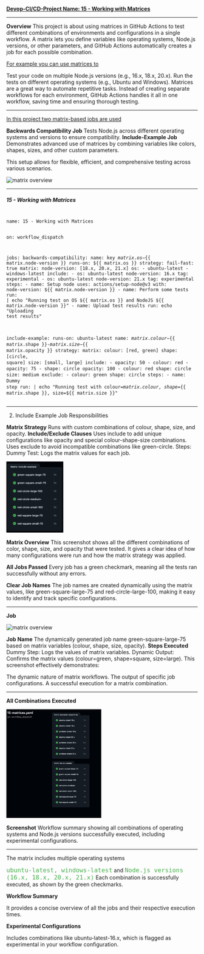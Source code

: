 <u>**Devop-CI/CD-Project Name: 15 - Working with Matrices**</u>

------------------------------------------------------
**Overview**
This project is about using matrices in GitHub Actions to test different combinations of environments and configurations in a single workflow. A matrix lets you define variables like operating systems, Node.js versions, or other parameters, and GitHub Actions automatically creates a job for each possible combination.

<u>For example you can use matrices to</u>

Test your code on multiple Node.js versions (e.g., 16.x, 18.x, 20.x).
Run the tests on different operating systems (e.g., Ubuntu and Windows).
Matrices are a great way to automate repetitive tasks. Instead of creating separate workflows for each environment, GitHub Actions handles it all in one workflow, saving time and ensuring thorough testing.

-------------------------------------------------
<u>In this project two matrix-based jobs are used</u>

**Backwards Compatibility Job** 
Tests Node.js across different operating systems and versions to ensure compatibility.
**Include-Example Job** 
Demonstrates advanced use of matrices by combining variables like colors, shapes, sizes, and other custom parameters.

This setup allows for flexible, efficient, and comprehensive testing across various scenarios.

<image src="matrices-job-workflow.png" alt="matrix overview" width="180" height="auto"> 


--------------------------------------------------------
<!DOCTYPE html>
<html lang="en">
<head>
    <meta charset="UTF-8">
    <meta name="viewport" content="width=device-width, initial-scale=12.0">

</head>
<body>
    <h5>15 - Working with Matrices</h1>
    <pre>
<code class="menlo">
name: 15 - Working with Matrices

on:
  workflow_dispatch

jobs: 
  backwards-compatibility:
    name: key ${{ matrix.os }}-${{ matrix.node-version }}
    runs-on: ${{ matrix.os }}
    strategy:
      fail-fast: true
      matrix:
        node-version: [18.x, 20.x, 21.x]
        os: 
          - ubuntu-latest
          - windows-latest
        include:
          - os: ubuntu-latest
            node-version: 16.x
            tag: experimental
          - os: ubuntu-latest
            node-version: 21.x
            tag: experimental
    steps: 
      - name: Setup node
        uses: actions/setup-node@v3
        with:
          node-version: ${{ matrix.node-version }}
      - name: Perform some tests
        run: | 
          echo "Running test on OS ${{ matrix.os }} and NodeJS ${{ matrix.node-version }}"
      - name: Upload test results
        run: echo "Uploading test results"

  include-example:
    runs-on: ubuntu-latest
    name: ${{ matrix.colour }}-${{ matrix.shape }}-${{ matrix.size }}-${{ matrix.opacity }}
    strategy:
      matrix:
        colour: [red, green]
        shape: [circle, square]
        size: [small, large]
        include:
          - opacity: 50
          - colour: red
          - opacity: 75
          - shape: circle
            opacity: 100
          - colour: red
            shape: circle
            size: medium
        exclude:
          - colour: green
            shape: circle
    steps:
      - name: Dummy step
        run: |
          echo "Running test with colour=${{ matrix.colour }}, shape=${{ matrix.shape }}, size=${{ matrix.size }}"
</code>
    </pre>
</body>
</html>

-------------------------------

2. Include Example Job Responsibilities

**Matrix Strategy** 
Runs with custom combinations of colour, shape, size, and opacity.
**Include/Exclude Clauses**
Uses include to add unique configurations like opacity and special colour-shape-size combinations.
Uses exclude to avoid incompatible combinations like green-circle.
Steps:
Dummy Test: Logs the matrix values for each job.


<img src="matrcies-include-example.png" alt="Matrix Overview" width="150" height="auto">


**Matrix Overview**
This screenshot shows all the different combinations of color, shape, size, and opacity that were tested. It gives a clear idea of how many configurations were run and how the matrix strategy was applied.

**All Jobs Passed**
Every job has a green checkmark, meaning all the tests ran successfully without any errors.

**Clear Job Names**
The job names are created dynamically using the matrix values, like green-square-large-75 and red-circle-large-100, making it easy to identify and track specific configurations. 

--------------------------------------------------
**Job**

<image src="matrices generating values1.png" alt="matrix overview" width="350" height="auto"> 

**Job Name** The dynamically generated job name green-square-large-75 based on matrix variables (colour, shape, size, opacity).
**Steps Executed**
Dummy Step: Logs the values of matrix variables.
Dynamic Output: Confirms the matrix values (colour=green, shape=square, size=large).
This screenshot effectively demonstrates:

The dynamic nature of matrix workflows.
The output of specific job configurations.
A successful execution for a matrix combination.

--------------------------------------------------
**All Combinations Executed**
 
<img src="matrices-backward compaitability.png" alt="Matrix Overview" width="250" height="auto">

**Screenshot** 
Workflow summary showing all combinations of operating systems and Node.js versions successfully executed, including experimental configurations.

----------------------
The matrix includes multiple operating systems

<!DOCTYPE html>
<html lang="en">
<head>
    <meta charset="UTF-8">
    <meta name="viewport" content="width=device-width, initial-scale=1.0">
    <title>Styled Text</title>
    <style>
        .menlo-style {
            font-family: 'Menlo', monospace;
            font-size: 16px;
            color: #4CAF50; /* Optional: Green color */
        }
    </style>
</head>
<body>
    <p>
        <span class="menlo-style">ubuntu-latest, windows-latest</span> and 
        <span class="menlo-style">Node.js versions (16.x, 18.x, 20.x, 21.x)</span>
        Each combination is successfully executed, as shown by the green checkmarks.
    </p>
</body>
</html>

**Workflow Summary**

It provides a concise overview of all the jobs and their respective execution times. 

**Experimental Configurations**

Includes combinations like ubuntu-latest-16.x, which is flagged as experimental in your workflow configuration.







